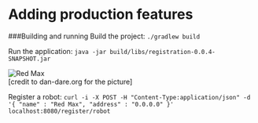 Adding production features
===


###Building and running
Build the project:
`./gradlew build`

Run the application:
`java -jar build/libs/registration-0.0.4-SNAPSHOT.jar`

![Red Max](http://www.dan-dare.org/Dan%20FRD/CrimsonHaybailerAni.gif)   
[credit to dan-dare.org for the picture]


Register a robot:
`curl -i -X POST -H "Content-Type:application/json" -d '{ "name" : "Red Max", "address" : "0.0.0.0" }' localhost:8080/register/robot`
